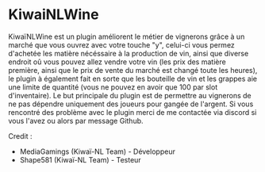 # KiwaiNLWine

KiwaïNLWine est un plugin améliorent le métier de vignerons grâce à un marché que vous ouvrez avec votre touche "y", celui-ci vous permez d'achetée les matière nécéssaire à la production de vin, ainsi que diverse endroit oû vous pouvez allez vendre votre vin (les prix des matière première, ainsi que le prix de vente du marché est changé toute les heures), le plugin à également fait en sorte que les bouteille de vin et les grappes aie une limite de quantité (vous ne pouvez en avoir que 100 par slot d'inventaire). Le but principale du plugin est de permettre au vignerons de ne pas dépendre uniquement des joueurs pour gangée de l'argent. Si vous rencontré des problème avec le plugin merci de me contactée via discord si vous l'avez ou alors par message Github.

Credit :
- MediaGamings (Kiwaï-NL Team) - Développeur
- Shape581 (Kiwaï-NL Team) - Testeur
